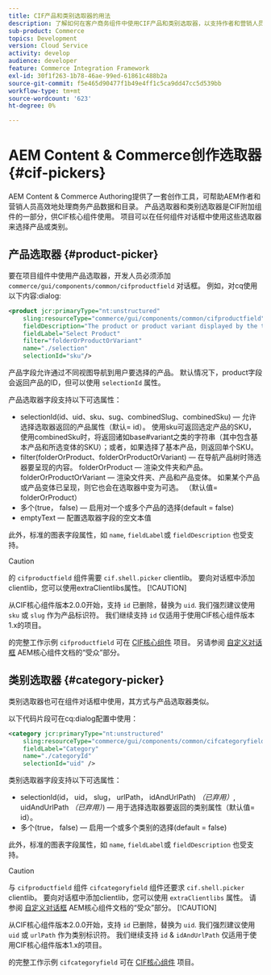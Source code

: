 ```yaml
---
title: CIF产品和类别选取器的用法
description: 了解如何在客户商务组件中使用CIF产品和类别选取器，以支持作者和营销人员高效地处理商务产品和目录数据。
sub-product: Commerce
topics: Development
version: Cloud Service
activity: develop
audience: developer
feature: Commerce Integration Framework
exl-id: 30f1f263-1b78-46ae-99ed-61861c488b2a
source-git-commit: f5e465d90477f1b49e4ff1c5ca9dd47cc5d539bb
workflow-type: tm+mt
source-wordcount: '623'
ht-degree: 0%

---
```


# AEM Content &amp; Commerce创作选取器 {#cif-pickers}

AEM Content &amp; Commerce Authoring提供了一套创作工具，可帮助AEM作者和营销人员高效地处理商务产品数据和目录。 产品选取器和类别选取器是CIF附加组件的一部分，供CIF核心组件使用。 项目可以在任何组件对话框中使用这些选取器来选择产品或类别。

## 产品选取器 {#product-picker}

要在项目组件中使用产品选取器，开发人员必须添加 `commerce/gui/components/common/cifproductfield` 对话框。 例如，对cq使用以下内容:dialog:

```xml
<product jcr:primaryType="nt:unstructured"
    sling:resourceType="commerce/gui/components/common/cifproductfield"
    fieldDescription="The product or product variant displayed by the teaser"
    fieldLabel="Select Product"
    filter="folderOrProductOrVariant"
    name="./selection"
    selectionId="sku"/>
```

产品字段允许通过不同视图导航到用户要选择的产品。 默认情况下，product字段会返回产品的ID，但可以使用 `selectionId` 属性。

产品选取器字段支持以下可选属性：

- selectionId(id、uid、sku、sug、combinedSlug、combinedSku) — 允许选择选取器返回的产品属性（默认= id）。 使用sku可返回选定产品的SKU，使用combinedSku时，将返回诸如base#variant之类的字符串（其中包含基本产品和所选变体的SKU）；或者，如果选择了基本产品，则返回单个SKU。
- filter(folderOrProduct、folderOrProductOrVariant) — 在导航产品树时筛选器要呈现的内容。 folderOrProduct — 渲染文件夹和产品。 folderOrProductOrVariant — 渲染文件夹、产品和产品变体。 如果某个产品或产品变体已呈现，则它也会在选取器中变为可选。 （默认值= folderOrProduct）
- 多个(true， false) — 启用对一个或多个产品的选择(default = false)
- emptyText — 配置选取器字段的空文本值

此外，标准的图表字段属性，如 `name`, `fieldLabel`或 `fieldDescription` 也受支持。

>[!CAUTION]
>
>的 `cifproductfield` 组件需要 `cif.shell.picker` clientlib。 要向对话框中添加clientlib，您可以使用extraClientlibs属性。
>[!CAUTION]
>
>从CIF核心组件版本2.0.0开始，支持 `id` 已删除，替换为 `uid`. 我们强烈建议使用 `sku` 或 `slug` 作为产品标识符。 我们继续支持 `id` 仅适用于使用CIF核心组件版本1.x的项目。

的完整工作示例 `cifproductfield` 可在 [CIF核心组件](https://github.com/adobe/aem-core-cif-components/blob/master/ui.apps/src/main/content/jcr_root/apps/core/cif/components/commerce/productteaser/v1/productteaser/_cq_dialog/.content.xml) 项目。 另请参阅 [自定义对话框](https://experienceleague.adobe.com/docs/experience-manager-core-components/using/developing/customizing.html?lang=en#customizing-dialogs) AEM核心组件文档的“受众”部分。

## 类别选取器 {#category-picker}

类别选取器也可在组件对话框中使用，其方式与产品选取器类似。

以下代码片段可在cq:dialog配置中使用：

```xml
<category jcr:primaryType="nt:unstructured" 
    sling:resourceType="commerce/gui/components/common/cifcategoryfield" 
    fieldLabel="Category" 
    name="./categoryId" 
    selectionId="uid" />
```

类别选取器字段支持以下可选属性：

- selectionId(id， uid， slug， urlPath， idAndUrlPath) _（已弃用）_, uidAndUrlPath _（已弃用）_) — 用于选择选取器要返回的类别属性（默认值= id）。
- 多个(true， false) — 启用一个或多个类别的选择(default = false)

此外，标准的图表字段属性，如 `name`, `fieldLabel`或 `fieldDescription` 也受支持。

>[!CAUTION]
>
>与 `cifproductfield` 组件 `cifcategoryfield` 组件还要求 `cif.shell.picker` clientlib。 要向对话框中添加clientlib，您可以使用 `extraClientlibs` 属性。 请参阅 [自定义对话框](https://experienceleague.adobe.com/docs/experience-manager-core-components/using/developing/customizing.html?lang=en#customizing-dialogs) AEM核心组件文档的“受众”部分。
>[!CAUTION]
>
>从CIF核心组件版本2.0.0开始，支持 `id` 已删除，替换为 `uid`. 我们强烈建议使用 `uid` 或 `urlPath` 作为类别标识符。 我们继续支持 `id` &amp; `idAndUrlPath` 仅适用于使用CIF核心组件版本1.x的项目。

的完整工作示例 `cifcategoryfield` 可在 [CIF核心组件](https://github.com/adobe/aem-core-cif-components/blob/master/ui.apps/src/main/content/jcr_root/apps/core/cif/components/commerce/featuredcategorylist/v1/featuredcategorylist/_cq_dialog/.content.xml) 项目。
